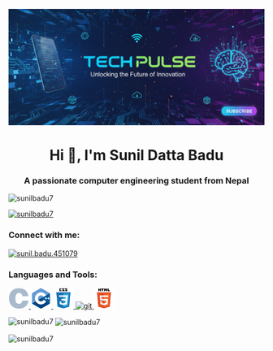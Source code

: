![logo](https://github.com/sunilbadu7/sunilbadu7/blob/main/Gemini_Generated_Image_flv0dyflv0dyflv0.png)
<h1 align="center">Hi 👋, I'm Sunil Datta Badu</h1>
<h3 align="center">A passionate computer engineering student from Nepal</h3>

<p align="left"> <img src="https://komarev.com/ghpvc/?username=sunilbadu7&label=Profile%20views&color=0e75b6&style=flat" alt="sunilbadu7" /> </p>

<p align="left"> <a href="https://github.com/ryo-ma/github-profile-trophy"><img src="https://github-profile-trophy.vercel.app/?username=sunilbadu7" alt="sunilbadu7" /></a> </p>

<h3 align="left">Connect with me:</h3>
<p align="left">
<a href="https://fb.com/sunil.badu.451079" target="blank"><img align="center" src="https://raw.githubusercontent.com/rahuldkjain/github-profile-readme-generator/master/src/images/icons/Social/facebook.svg" alt="sunil.badu.451079" height="30" width="40" /></a>
</p>

<h3 align="left">Languages and Tools:</h3>
<p align="left"> <a href="https://www.cprogramming.com/" target="_blank" rel="noreferrer"> <img src="https://raw.githubusercontent.com/devicons/devicon/master/icons/c/c-original.svg" alt="c" width="40" height="40"/> </a> <a href="https://www.w3schools.com/cpp/" target="_blank" rel="noreferrer"> <img src="https://raw.githubusercontent.com/devicons/devicon/master/icons/cplusplus/cplusplus-original.svg" alt="cplusplus" width="40" height="40"/> </a> <a href="https://www.w3schools.com/css/" target="_blank" rel="noreferrer"> <img src="https://raw.githubusercontent.com/devicons/devicon/master/icons/css3/css3-original-wordmark.svg" alt="css3" width="40" height="40"/> </a> <a href="https://git-scm.com/" target="_blank" rel="noreferrer"> <img src="https://www.vectorlogo.zone/logos/git-scm/git-scm-icon.svg" alt="git" width="40" height="40"/> </a> <a href="https://www.w3.org/html/" target="_blank" rel="noreferrer"> <img src="https://raw.githubusercontent.com/devicons/devicon/master/icons/html5/html5-original-wordmark.svg" alt="html5" width="40" height="40"/> </a> </p>

<p><img align="left" src="https://github-readme-stats.vercel.app/api/top-langs?username=sunilbadu7&show_icons=true&locale=en&layout=compact" alt="sunilbadu7" /></p>

<p>&nbsp;<img align="center" src="https://github-readme-stats.vercel.app/api?username=sunilbadu7&show_icons=true&locale=en" alt="sunilbadu7" /></p>

<p><img align="center" src="https://github-readme-streak-stats.herokuapp.com/?user=sunilbadu7&" alt="sunilbadu7" /></p>
